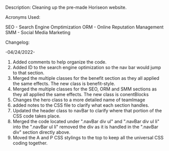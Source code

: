 Description: Cleaning up the pre-made Horiseon website. 

Acronyms Used:

SEO - Search Engine Omptimization
ORM - Online Reputation Management
SMM - Social Media Marketing

Changelog:

-04/24/2022-
1. Added comments to help organize the code.
2. Added ID to the search engine optimization so the nav bar would jump to that section.
3. Merged the multiple classes for the benefit section as they all applied the same effects. The new class is benefit-style.
4. Merged the multiple classes for the SEO, ORM and SMM sections as they all applied the same effects. The new class is conentBlocks
5. Changes the hero class to a more detailed name of teamImage
6. added notes to the CSS file to clarify what each section handles. 
7. Updated the header class to navBar to clarify where that portion of the CSS code takes place.
8. Merged the code located under ".navBar div ul" and ".navBar div ul li" into the ".navBar ul li" removed the div as it is handled in the ".navBar div" section directly above.
9. Moved the A and P CSS stylings to the top to keep all the universal CSS coding together.
